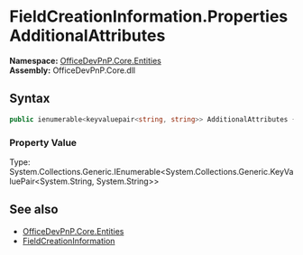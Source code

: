 # FieldCreationInformation.Properties AdditionalAttributes
  

**Namespace:** [OfficeDevPnP.Core.Entities](OfficeDevPnP.Core.Entities.md)  
**Assembly:** OfficeDevPnP.Core.dll  
## Syntax
```C#
public ienumerable<keyvaluepair<string, string>> AdditionalAttributes { get; set; }
```

### Property Value
Type: System.Collections.Generic.IEnumerable<System.Collections.Generic.KeyValuePair<System.String, System.String>>  

## See also
- [OfficeDevPnP.Core.Entities](OfficeDevPnP.Core.Entities.md)
- [FieldCreationInformation](OfficeDevPnP.Core.Entities.FieldCreationInformation.md) 
